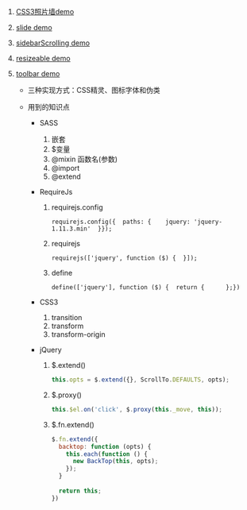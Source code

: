 1. [CSS3照片墙demo](https://lusg02.github.io/Exercises/photowall.html#bg3)
   <br>

2. [slide demo](https://lusg02.github.io/Exercises/slide/index.html)
   <br>

3. [sidebarScrolling demo](https://lusg02.github.io/Exercises/Sidebar%20Rolling/index.html)

4. [resizeable demo](https://lusg-2.github.io/exercises/resizeable/index.html)

5. [toolbar demo](https://lusg02.github.io/Exercises/tollbar/index.html)

   - 三种实现方式：CSS精灵、图标字体和伪类

   - 用到的知识点

     - SASS

       1. 嵌套
       2. $变量
       3. @mixin 函数名(参数)
       4. @import
       5. @extend

     - RequireJs

       1. requirejs.config

          ```
          requirejs.config({  paths: {    jquery: 'jquery-1.11.3.min'  }});
          ```

       2. requirejs

          ```
          requirejs(['jquery', function ($) {  }]);
          ```

       3. define

          ```
          define(['jquery'], function ($) {  return {      };})
          ```

     - CSS3

       1. transition
       2. transform
       3. transform-origin

     - jQuery

       1. $.extend()

          ```javascript
          this.opts = $.extend({}, ScrollTo.DEFAULTS, opts);
          ```

       2. $.proxy()

          ```javascript
          this.$el.on('click', $.proxy(this._move, this));
          ```

       3. $.fn.extend()

          ```javascript
          $.fn.extend({
            backtop: function (opts) {
              this.each(function () {
                new BackTop(this, opts);
              });
            }
            
            return this;
          })
          ```

          ​
